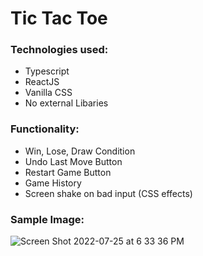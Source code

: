 # Tic Tac Toe

### Technologies used:

- Typescript
- ReactJS
- Vanilla CSS
- No external Libaries

### Functionality:

- Win, Lose, Draw Condition
- Undo Last Move Button
- Restart Game Button
- Game History
- Screen shake on bad input (CSS effects)

### Sample Image:

![Screen Shot 2022-07-25 at 6 33 36 PM](https://user-images.githubusercontent.com/49052244/180891979-56b90160-28b7-4592-aa42-f9a2a308f888.png)
